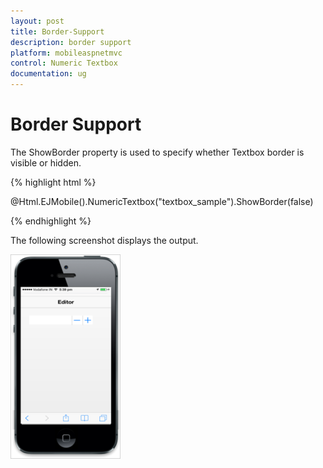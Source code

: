 ```yaml
---
layout: post
title: Border-Support
description: border support
platform: mobileaspnetmvc
control: Numeric Textbox
documentation: ug
---
```


# Border Support

The ShowBorder property is used to specify whether Textbox border is visible or hidden.

{% highlight html %}


@Html.EJMobile().NumericTextbox("textbox_sample").ShowBorder(false)


{% endhighlight %}

The following screenshot displays the output.

![](Border-Support_images/Border-Support_img1.png)



